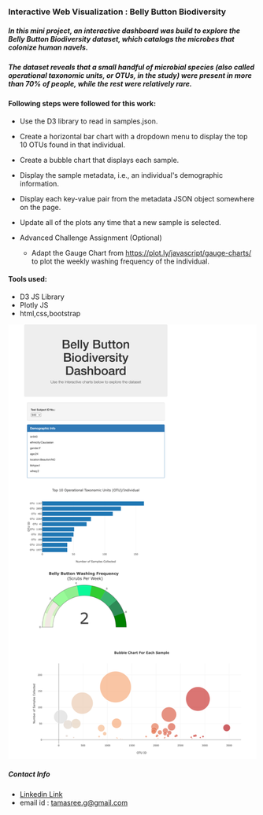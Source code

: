 ### Interactive Web Visualization : Belly Button Biodiversity

##### In this mini project, an interactive dashboard was build to explore the Belly Button Biodiversity dataset, which    catalogs the microbes that colonize human navels.
##### The dataset reveals that a small handful of microbial species (also called operational taxonomic units, or OTUs, in the study) were present in more than 70% of people, while the rest were relatively rare.

#### Following steps were followed for this work:
* Use the D3 library to read in samples.json.
* Create a horizontal bar chart with a dropdown menu to display the top 10 OTUs found in that individual.
* Create a bubble chart that displays each sample.
* Display the sample metadata, i.e., an individual's demographic information.
* Display each key-value pair from the metadata JSON object somewhere on the page.
* Update all of the plots any time that a new sample is selected.

* Advanced Challenge Assignment (Optional)
   * Adapt the Gauge Chart from https://plot.ly/javascript/gauge-charts/ to plot the weekly washing frequency of the individual.

#### Tools used:
* D3 JS Library
* Plotly JS
* html,css,bootstrap


![image full web page](Images/Interactive-Web-Visualization_.png)

##### Contact Info
* [Linkedin Link](https://www.linkedin.com/in/tamasree-sinha/)
* email id : tamasree.g@gmail.com

